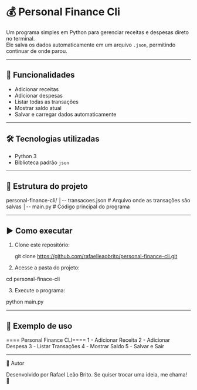 # 💰 Personal Finance Cli

Um programa simples em Python para gerenciar receitas e despesas direto no terminal.  
Ele salva os dados automaticamente em um arquivo `.json`, permitindo continuar de onde parou.

---

## 🚀 Funcionalidades
- Adicionar receitas
- Adicionar despesas
- Listar todas as transações
- Mostrar saldo atual
- Salvar e carregar dados automaticamente

---

## 🛠 Tecnologias utilizadas
- Python 3
- Biblioteca padrão `json`

---

## 📂 Estrutura do projeto
personal-finance-cli/
│-- transacoes.json # Arquivo onde as transações são salvas
│-- main.py # Código principal do programa

---

## ▶️ Como executar
1. Clone este repositório:
   
   git clone https://github.com/rafaelleaobrito/personal-finance-cli.git


2. Acesse a pasta do projeto:

cd personal-finace-cli


3. Execute o programa:

python main.py

---

## 📸 Exemplo de uso
==== Personal Finance CLI====
1 - Adicionar Receita
2 - Adicionar Despesa
3 - Listar Transações
4 - Mostrar Saldo
5 - Salvar e Sair

---

👤 Autor

Desenvolvido por Rafael Leão Brito.
Se quiser trocar uma ideia, me chama! 🚀
